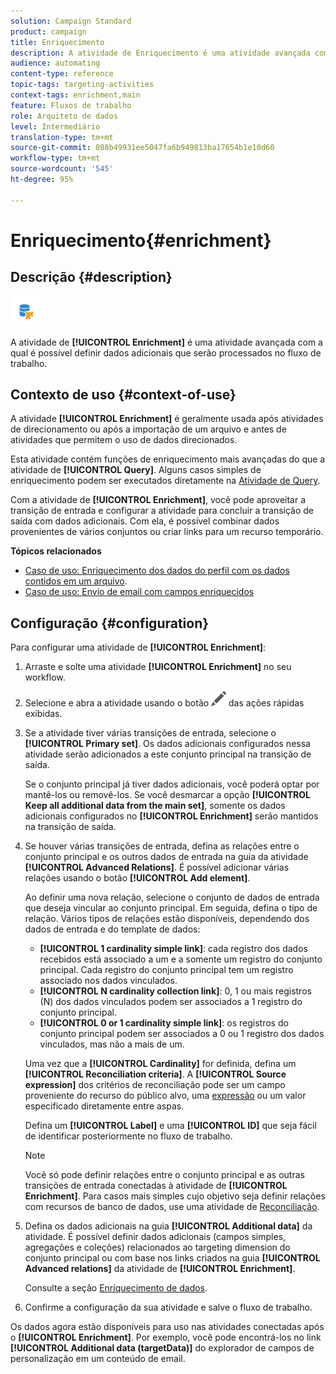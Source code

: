 ```yaml
---
solution: Campaign Standard
product: campaign
title: Enriquecimento
description: A atividade de Enriquecimento é uma atividade avançada com a qual é possível definir dados adicionais que serão processados no fluxo de trabalho.
audience: automating
content-type: reference
topic-tags: targeting-activities
context-tags: enrichment,main
feature: Fluxos de trabalho
role: Arquiteto de dados
level: Intermediário
translation-type: tm+mt
source-git-commit: 088b49931ee5047fa6b949813ba17654b1e10d60
workflow-type: tm+mt
source-wordcount: '545'
ht-degree: 95%

---
```



# Enriquecimento{#enrichment}

## Descrição {#description}

![](assets/enrichment.png)

A atividade de **[!UICONTROL Enrichment]** é uma atividade avançada com a qual é possível definir dados adicionais que serão processados no fluxo de trabalho.

## Contexto de uso {#context-of-use}

A atividade **[!UICONTROL Enrichment]** é geralmente usada após atividades de direcionamento ou após a importação de um arquivo e antes de atividades que permitem o uso de dados direcionados.

Esta atividade contém funções de enriquecimento mais avançadas do que a atividade de **[!UICONTROL Query]**. Alguns casos simples de enriquecimento podem ser executados diretamente na [Atividade de Query](../../automating/using/query.md#enriching-data).

Com a atividade de **[!UICONTROL Enrichment]**, você pode aproveitar a transição de entrada e configurar a atividade para concluir a transição de saída com dados adicionais. Com ela, é possível combinar dados provenientes de vários conjuntos ou criar links para um recurso temporário.

**Tópicos relacionados**

* [Caso de uso: Enriquecimento dos dados do perfil com os dados contidos em um arquivo](../../automating/using/enriching-profile-data-file.md).
* [Caso de uso: Envio de email com campos enriquecidos](../../automating/using/sending-email-enriched-fields.md)

## Configuração {#configuration}

Para configurar uma atividade de **[!UICONTROL Enrichment]**:

1. Arraste e solte uma atividade **[!UICONTROL Enrichment]** no seu workflow.
1. Selecione e abra a atividade usando o botão ![](assets/edit_darkgrey-24px.png) das ações rápidas exibidas.
1. Se a atividade tiver várias transições de entrada, selecione o **[!UICONTROL Primary set]**. Os dados adicionais configurados nessa atividade serão adicionados a este conjunto principal na transição de saída.

   Se o conjunto principal já tiver dados adicionais, você poderá optar por mantê-los ou removê-los. Se você desmarcar a opção **[!UICONTROL Keep all additional data from the main set]**, somente os dados adicionais configurados no **[!UICONTROL Enrichment]** serão mantidos na transição de saída.

1. Se houver várias transições de entrada, defina as relações entre o conjunto principal e os outros dados de entrada na guia da atividade **[!UICONTROL Advanced Relations]**. É possível adicionar várias relações usando o botão **[!UICONTROL Add element]**.

   Ao definir uma nova relação, selecione o conjunto de dados de entrada que deseja vincular ao conjunto principal. Em seguida, defina o tipo de relação. Vários tipos de relações estão disponíveis, dependendo dos dados de entrada e do template de dados:

   * **[!UICONTROL 1 cardinality simple link]**: cada registro dos dados recebidos está associado a um e a somente um registro do conjunto principal. Cada registro do conjunto principal tem um registro associado nos dados vinculados.
   * **[!UICONTROL N cardinality collection link]**: 0, 1 ou mais registros (N) dos dados vinculados podem ser associados a 1 registro do conjunto principal.
   * **[!UICONTROL 0 or 1 cardinality simple link]**: os registros do conjunto principal podem ser associados a 0 ou 1 registro dos dados vinculados, mas não a mais de um.

   Uma vez que a **[!UICONTROL Cardinality]** for definida, defina um **[!UICONTROL Reconciliation criteria]**. A **[!UICONTROL Source expression]** dos critérios de reconciliação pode ser um campo proveniente do recurso do público alvo, uma [expressão](../../automating/using/advanced-expression-editing.md) ou um valor especificado diretamente entre aspas.

   Defina um **[!UICONTROL Label]** e uma **[!UICONTROL ID]** que seja fácil de identificar posteriormente no fluxo de trabalho.

   >[!NOTE]
   >
   >Você só pode definir relações entre o conjunto principal e as outras transições de entrada conectadas à atividade de **[!UICONTROL Enrichment]**. Para casos mais simples cujo objetivo seja definir relações com recursos de banco de dados, use uma atividade de [Reconciliação](../../automating/using/reconciliation.md).

1. Defina os dados adicionais na guia **[!UICONTROL Additional data]** da atividade. É possível definir dados adicionais (campos simples, agregações e coleções) relacionados ao targeting dimension do conjunto principal ou com base nos links criados na guia **[!UICONTROL Advanced relations]** da atividade de **[!UICONTROL Enrichment]**.

   Consulte a seção [Enriquecimento de dados](../../automating/using/query.md#enriching-data).

1. Confirme a configuração da sua atividade e salve o fluxo de trabalho.

Os dados agora estão disponíveis para uso nas atividades conectadas após o **[!UICONTROL Enrichment]**. Por exemplo, você pode encontrá-los no link **[!UICONTROL Additional data (targetData)]** do explorador de campos de personalização em um conteúdo de email.
